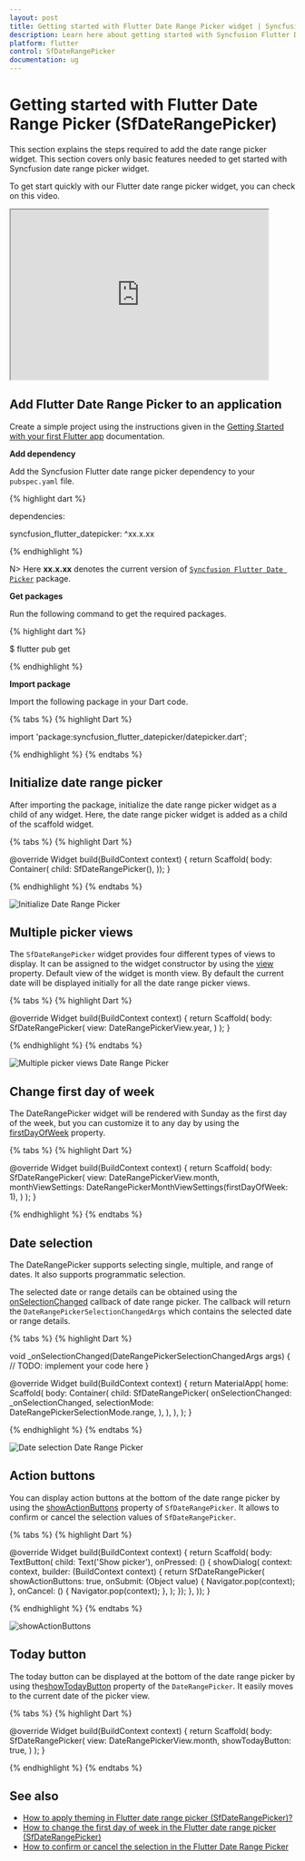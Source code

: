 ```yaml
---
layout: post
title: Getting started with Flutter Date Range Picker widget | Syncfusion
description: Learn here about getting started with Syncfusion Flutter Date Range Picker (SfDateRangePicker) widget, its elements, and more.
platform: flutter
control: SfDateRangePicker
documentation: ug
---
```


# Getting started with Flutter Date Range Picker (SfDateRangePicker)
This section explains the steps required to add the date range picker widget. This section covers only basic features needed to get started with Syncfusion date range picker widget.

To get start quickly with our Flutter date range picker widget, you can check on this video.

<style>#flutterDateRangePickerVideoTutorial{width : 90% !important; height: 300px !important }</style>
<iframe id='flutterDateRangePickerVideoTutorial' src='https://www.youtube.com/embed/3TyuUVExuPs'></iframe>

## Add Flutter Date Range Picker to an application
Create a simple project using the instructions given in the [Getting Started with your first Flutter app](https://flutter.dev/docs/get-started/test-drive?tab=vscode#create-app) documentation.

**Add dependency**

Add the Syncfusion Flutter date range picker dependency to your `pubspec.yaml` file.

{% highlight dart %}

dependencies:

syncfusion_flutter_datepicker: ^xx.x.xx

{% endhighlight %}

N> Here **xx.x.xx** denotes the current version of [`Syncfusion Flutter Date Picker`](https://pub.dev/packages/syncfusion_flutter_datepicker/versions) package.

**Get packages** 

Run the following command to get the required packages.

{% highlight dart %}

$ flutter pub get

{% endhighlight %}

**Import package**

Import the following package in your Dart code.

{% tabs %}
{% highlight Dart %}

import 'package:syncfusion_flutter_datepicker/datepicker.dart';

{% endhighlight %}
{% endtabs %}

## Initialize date range picker

After importing the package, initialize the date range picker widget as a child of any widget. Here, the date range picker widget is added as a child of the scaffold widget.

{% tabs %}
{% highlight Dart %}

@override
Widget build(BuildContext context) {
   return Scaffold(
       body: Container(
       child: SfDateRangePicker(),
));
}
	
{% endhighlight %}
{% endtabs %}

![Initialize Date Range Picker](images/getting-started/initialize.png)

## Multiple picker views

The `SfDateRangePicker` widget provides four different types of views to display. It can be assigned to the widget constructor by using the [view](https://pub.dev/documentation/syncfusion_flutter_datepicker/latest/datepicker/SfDateRangePicker/view.html) property. Default view of the widget is month view. By default the current date will be displayed initially for all the date range picker views.

{% tabs %}
{% highlight Dart %}

@override
Widget build(BuildContext context) {
   return Scaffold(
       body: SfDateRangePicker(
       view: DateRangePickerView.year,
      )
   );
}

{% endhighlight %}
{% endtabs %}

![Multiple picker views Date Range Picker](images/getting-started/year-view.png)

## Change first day of week

The DateRangePicker widget will be rendered with Sunday as the first day of the week, but you can customize it to any day by using the [firstDayOfWeek](https://pub.dev/documentation/syncfusion_flutter_datepicker/latest/datepicker/DateRangePickerMonthViewSettings/firstDayOfWeek.html) property.

{% tabs %}
{% highlight Dart %}

@override
Widget build(BuildContext context) {
   return Scaffold(
        body: SfDateRangePicker(
        view: DateRangePickerView.month,
        monthViewSettings: DateRangePickerMonthViewSettings(firstDayOfWeek: 1),
        )
    );
}

{% endhighlight %}
{% endtabs %}

## Date selection

The DateRangePicker supports selecting single, multiple, and range of dates. It also supports programmatic selection.

The selected date or range details can be obtained using the [onSelectionChanged](https://pub.dev/documentation/syncfusion_flutter_datepicker/latest/datepicker/SfDateRangePicker/onSelectionChanged.html) callback of date range picker. The callback will return the `DateRangePickerSelectionChangedArgs` which contains the selected date or range details.

{% tabs %}
{% highlight Dart %}

void _onSelectionChanged(DateRangePickerSelectionChangedArgs args) {
// TODO: implement your code here
}

@override
Widget build(BuildContext context) {
    return MaterialApp(
        home: Scaffold(
            body: Container(
                child: SfDateRangePicker(
                    onSelectionChanged: _onSelectionChanged,
                    selectionMode: DateRangePickerSelectionMode.range,
                ),
            ),
        ),
    );
}


{% endhighlight %}
{% endtabs %}

  ![Date selection Date Range Picker](images/getting-started/range-selection.png)
  
## Action buttons

You can display action buttons at the bottom of the date range picker by using the [showActionButtons](https://pub.dev/documentation/syncfusion_flutter_datepicker/latest/datepicker/SfDateRangePicker/showActionButtons.html) property of `SfDateRangePicker`. It allows to confirm or cancel the selection values of `SfDateRangePicker`.

{% tabs %}
{% highlight Dart %}

@override
  Widget build(BuildContext context) {
    return Scaffold(
         body: TextButton(
          child: Text('Show picker'),
          onPressed: () {
            showDialog<Widget>(
                context: context,
                builder: (BuildContext context) {
                  return SfDateRangePicker(
                    showActionButtons: true,
                    onSubmit: (Object value) {
                      Navigator.pop(context);
                    },
                    onCancel: () {
                     Navigator.pop(context);
                    },
                  );
                });
          },
        ));
  }       

{% endhighlight %}
{% endtabs %}

![showActionButtons](images/getting-started/confirm_and_cancel_buttons.png)  
  
## Today button

The today button can be displayed at the bottom of the date range picker by using the[showTodayButton]() property of the `DateRangePicker`. It easily moves to the current date of the picker view.

{% tabs %}
{% highlight Dart %}

@override
Widget build(BuildContext context) {
   return Scaffold(
        body: SfDateRangePicker(
        view: DateRangePickerView.month,
        showTodayButton: true,
        )
    );
}

{% endhighlight %}
{% endtabs %}

## See also

* [How to apply theming in Flutter date range picker (SfDateRangePicker)?](https://www.syncfusion.com/kb/11898/how-to-apply-theming-in-flutter-date-range-picker-sfdaterangepicker)
* [How to change the first day of week in the Flutter date range picker (SfDateRangePicker)](https://www.syncfusion.com/kb/12221/how-to-change-the-first-day-of-week-in-the-flutter-date-range-picker-sfdaterangepicker)
* [How to confirm or cancel the selection in the Flutter Date Range Picker](https://www.syncfusion.com/kb/12546/how-to-confirm-or-cancel-the-selection-in-the-flutter-date-range-picker)